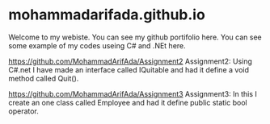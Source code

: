 # mohammadarifada.github.io
 Welcome to my webiste.
 You can see my github portifolio here.
 You can see some example of my codes useing C# and .NEt here.

 https://github.com/MohammadArifAda/Assignment2
 Assignment2:
 Using C#.net I have made an interface called IQuitable and had it define a void method called Quit().
 
 https://github.com/MohammadArifAda/Assignment3
 Assignment3:
 In this I create an one class called Employee and had it define  public static bool operator.


 
 
